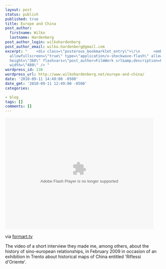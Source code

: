 ```yaml
---
layout: post
status: publish
published: true
title: Europe and China
post_author:
  firstname: Wilko
  lastname: Hardenberg
post_author_login: wilkohardenberg
post_author_email: wilko.hardenberg@gmail.com
excerpt: "    <div class=\"posterous_bookmarklet_entry\">\r\n      <embed src=\"http://www.formart.tv/_formartTV/mediaplayer/player.swf\"
  allowfullscreen=\"true\" type=\"application/x-shockwave-flash\" allowscriptaccess=\"always\"
  height=\"360\" flashvars=\"post_author=FilmWork srl&amp;description=Formart&amp;file=stagione4/riflessi_d_oriente.flv&amp;plugins=hd.swf&amp;hd.file=stagione4/riflessi_d_oriente.mov&amp;hd.state=true&amp;autostart=false\"
  width=\"480\" /> "
wordpress_id: 138
wordpress_url: http://www.wilkohardenberg.net/europe-and-china/
date: '2010-09-11 14:49:00 -0500'
date_gmt: '2010-09-11 12:49:00 -0500'
categories:

- blog
tags: []
comments: []
---
```

<div class="posterous_bookmarklet_entry">
      <embed src="http://www.formart.tv/_formartTV/mediaplayer/player.swf" allowfullscreen="true" type="application/x-shockwave-flash" allowscriptaccess="always" height="360" flashvars="post_author=FilmWork srl&amp;description=Formart&amp;file=stagione4/riflessi_d_oriente.flv&amp;plugins=hd.swf&amp;hd.file=stagione4/riflessi_d_oriente.mov&amp;hd.state=true&amp;autostart=false" width="480" /> <a id="more"></a><a id="more-138"></a></p>
<div class="posterous_quote_citation">via <a href="http://www.formart.tv/index.php?option=com_content&amp;view=article&amp;id=71&amp;catid=1&amp;Itemid=10">formart.tv</a></div></p>
<p>The video of a short interview they made me, among others, about the history of sino-european relationships, in February 2009 in occasion of an exhibition in Trento about historical maps of China entitled 'Riflessi d'Oriente'.</p></div>
